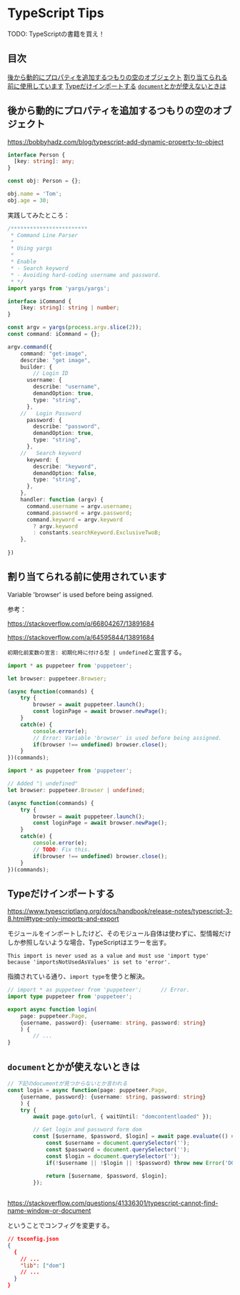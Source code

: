 # TypeScript Tips

TODO: TypeScriptの書籍を買え！

## 目次

[後から動的にプロパティを追加するつもりの空のオブジェクト](#後から動的にプロパティを追加するつもりの空のオブジェクト)
[割り当てられる前に使用しています](#割り当てられる前に使用しています)
[Typeだけインポートする](#Typeだけインポートする)
[`document`とかが使えないときは](#`document`とかが使えないときは)

## 後から動的にプロパティを追加するつもりの空のオブジェクト

https://bobbyhadz.com/blog/typescript-add-dynamic-property-to-object

```TypeScript
interface Person {
  [key: string]: any;
}

const obj: Person = {};

obj.name = 'Tom';
obj.age = 30;
```

実践してみたところ：

```TypeScript
/************************
 * Command Line Parser
 * 
 * Using yargs
 * 
 * Enable 
 * - Search keyword
 * - Avoiding hard-coding username and password. 
 * */ 
import yargs from 'yargs/yargs';

interface iCommand {
    [key: string]: string | number;
}

const argv = yargs(process.argv.slice(2));
const command: iCommand = {};

argv.command({
    command: "get-image",
    describe: "get image",
    builder: {
        // Login ID
      username: {
        describe: "username",
        demandOption: true,
        type: "string",
      },
    //   Login Password
      password: {
        describe: "password",
        demandOption: true,
        type: "string",
      },
    //   Search keyword
      keyword: {
        describe: "keyword",
        demandOption: false,
        type: "string",
      },
    },
    handler: function (argv) {
      command.username = argv.username;
      command.password = argv.password;
      command.keyword = argv.keyword
        ? argv.keyword
        : constants.searchKeyword.ExclusiveTwoB;
    },
  
})
```

## 割り当てられる前に使用されています

Variable 'browser' is used before being assigned.

参考：

https://stackoverflow.com/q/66804267/13891684

https://stackoverflow.com/a/64595844/13891684

`初期化前変数の宣言: 初期化時に付ける型 | undefined`と宣言する。

```TypeScript
import * as puppeteer from 'puppeteer';

let browser: puppeteer.Browser;

(async function(commands) {
    try {
        browser = await puppeteer.launch();
        const loginPage = await browser.newPage();
    }
    catch(e) {
        console.error(e);
        // Error: Variable 'browser' is used before being assigned.
        if(browser !== undefined) browser.close();
    }
})(commands);
```

```TypeScript
import * as puppeteer from 'puppeteer';

// Added "| undefined"
let browser: puppeteer.Browser | undefined;

(async function(commands) {
    try {
        browser = await puppeteer.launch();
        const loginPage = await browser.newPage();
    }
    catch(e) {
        console.error(e);
        // TODO: Fix this.
        if(browser !== undefined) browser.close();
    }
})(commands);
```

## Typeだけインポートする

https://www.typescriptlang.org/docs/handbook/release-notes/typescript-3-8.html#type-only-imports-and-export

モジュールをインポートしたけど、そのモジュール自体は使わずに、型情報だけしか参照しないような場合、TypeScriptはエラーを出す。

`This import is never used as a value and must use 'import type' because 'importsNotUsedAsValues' is set to 'error'.`

指摘されている通り、`import type`を使うと解決。

```TypeScript
// import * as puppeteer from 'puppeteer';      // Error.
import type puppeteer from 'puppeteer';

export async function login(
    page: puppeteer.Page, 
    {username, password}: {username: string, password: string}
    ) {
        // ...
}
```

## `document`とかが使えないときは

```TypeScript
// 下記のdocumentが見つからないとか言われる
const login = async function(page: puppeteer.Page, 
    {username, password}: {username: string, password: string}
    ) {
    try {
        await page.goto(url, { waitUntil: "domcontentloaded" });

        // Get login and password form dom
        const [$username, $password, $login] = await page.evaluate(() => {
            const $username = document.querySelector('');
            const $password = document.querySelector('');
            const $login = document.querySelector('');
            if(!$username || !$login || !$password) throw new Error('DOM: username or password or login-button were not found');
            
            return [$username, $password, $login];
        });
      
```

https://stackoverflow.com/questions/41336301/typescript-cannot-find-name-window-or-document

ということでコンフィグを変更する。

```JSON
// tsconfig.json
{
  {
    // ...
    "lib": ["dom"]
    // ...
  }
}
```